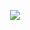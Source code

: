 <p align="center">
  <img src="![header](https://capsule-render.vercel.app/api?type=wave&color=auto&height=300&section=header&text=capsule%20render&fontSize=90)"/>
</p>
